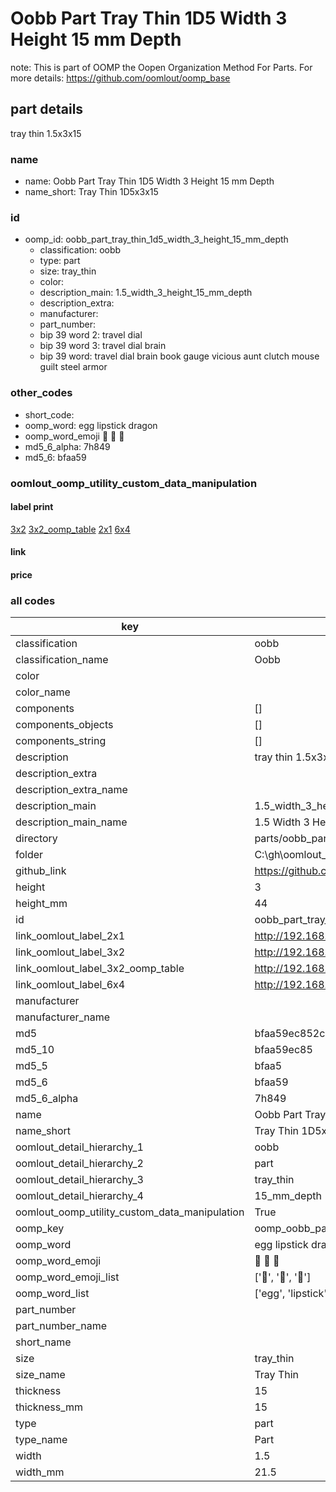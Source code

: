 # Oobb Part Tray Thin 1D5 Width 3 Height 15 mm Depth  

note: This is part of OOMP the Oopen Organization Method For Parts. For more details: https://github.com/oomlout/oomp_base

##  part details
  



tray thin 1.5x3x15



### name
* name: Oobb Part Tray Thin 1D5 Width 3 Height 15 mm Depth
* name_short: Tray Thin 1D5x3x15 
### id
* oomp_id: oobb_part_tray_thin_1d5_width_3_height_15_mm_depth
  * classification: oobb
  * type: part
  * size: tray_thin
  * color: 
  * description_main: 1.5_width_3_height_15_mm_depth
  * description_extra: 
  * manufacturer: 
  * part_number: 
  * bip 39 word 2: travel dial
  * bip 39 word 3: travel dial brain
  * bip 39 word: travel dial brain book gauge vicious aunt clutch mouse guilt steel armor

### other_codes
* short_code: 
* oomp_word: egg lipstick dragon
* oomp_word_emoji :egg: :lipstick: :dragon:
* md5_6_alpha: 7h849
* md5_6: bfaa59






### oomlout_oomp_utility_custom_data_manipulation
#### label print
[3x2](http://192.168.1.245:1112/?label=oomp%207h849)
[3x2_oomp_table](http://192.168.1.108:1112/?label=oomp%207h849)
[2x1](http://192.168.1.242:1112/?label=oomp%207h849)
[6x4](http://192.168.1.55:1112/?label=oomp%207h849)    

#### link

                              

#### price







### all codes 
| key | value |  
| --- | --- |  
| classification | oobb |  
| classification_name | Oobb |  
| color |  |  
| color_name |  |  
| components | [] |  
| components_objects | [] |  
| components_string | [] |  
| description | tray thin 1.5x3x15 |  
| description_extra |  |  
| description_extra_name |  |  
| description_main | 1.5_width_3_height_15_mm_depth |  
| description_main_name | 1.5 Width 3 Height 15 mm Depth |  
| directory | parts/oobb_part_tray_thin_1d5_width_3_height_15_mm_depth |  
| folder | C:\gh\oomlout_oobb_version_4_generated_parts\parts\oobb_part_tray_thin_1d5_width_3_height_15_mm_depth |  
| github_link | https://github.com/oomlout/oomlout_oomp_part_src/tree/main/parts/oobb_part_tray_thin_1d5_width_3_height_15_mm_depth |  
| height | 3 |  
| height_mm | 44 |  
| id | oobb_part_tray_thin_1d5_width_3_height_15_mm_depth |  
| link_oomlout_label_2x1 | http://192.168.1.242:1112/?label=oomp%207h849 |  
| link_oomlout_label_3x2 | http://192.168.1.245:1112/?label=oomp%207h849 |  
| link_oomlout_label_3x2_oomp_table | http://192.168.1.108:1112/?label=oomp%207h849 |  
| link_oomlout_label_6x4 | http://192.168.1.55:1112/?label=oomp%207h849 |  
| manufacturer |  |  
| manufacturer_name |  |  
| md5 | bfaa59ec852c81ebce30419835cf473c |  
| md5_10 | bfaa59ec85 |  
| md5_5 | bfaa5 |  
| md5_6 | bfaa59 |  
| md5_6_alpha | 7h849 |  
| name | Oobb Part Tray Thin 1D5 Width 3 Height 15 mm Depth |  
| name_short | Tray Thin 1D5x3x15  |  
| oomlout_detail_hierarchy_1 | oobb |  
| oomlout_detail_hierarchy_2 | part |  
| oomlout_detail_hierarchy_3 | tray_thin |  
| oomlout_detail_hierarchy_4 | 15_mm_depth |  
| oomlout_oomp_utility_custom_data_manipulation | True |  
| oomp_key | oomp_oobb_part_tray_thin_1d5_width_3_height_15_mm_depth |  
| oomp_word | egg lipstick dragon |  
| oomp_word_emoji | :egg: :lipstick: :dragon: |  
| oomp_word_emoji_list | [':egg:', ':lipstick:', ':dragon:'] |  
| oomp_word_list | ['egg', 'lipstick', 'dragon'] |  
| part_number |  |  
| part_number_name |  |  
| short_name |  |  
| size | tray_thin |  
| size_name | Tray Thin |  
| thickness | 15 |  
| thickness_mm | 15 |  
| type | part |  
| type_name | Part |  
| width | 1.5 |  
| width_mm | 21.5 |  
